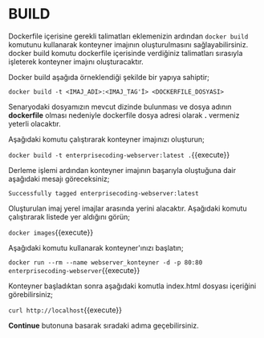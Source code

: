 # BUILD

Dockerfile içerisine gerekli talimatları eklemenizin ardından `docker build` komutunu kullanarak konteyner imajının oluşturulmasını sağlayabilirsiniz. docker build komutu dockerfile içerisinde verdiğiniz talimatları sırasıyla işleterek konteyner imajını oluşturacaktır. 

Docker build aşağıda örneklendiği şekilde bir yapıya sahiptir;

`docker build -t <IMAJ_ADI>:<IMAJ_TAG'İ> <DOCKERFILE_DOSYASI>`

Senaryodaki dosyamızın mevcut dizinde bulunması ve dosya adının **dockerfile** olması nedeniyle dockerfile dosya adresi olarak **.** vermeniz yeterli olacaktır. 

Aşağıdaki komutu çalıştırarak konteyner imajınızı oluşturun;

`docker build -t enterprisecoding-webserver:latest .`{{execute}}

Derleme işlemi ardından konteyner imajının başarıyla oluştuğuna dair aşağıdaki mesajı göreceksiniz;

`Successfully tagged enterprisecoding-webserver:latest`

Oluşturulan imaj yerel imajlar arasında yerini alacaktır. Aşağıdaki komutu çalıştırarak listede yer aldığını görün;

`docker images`{{execute}}

Aşağıdaki komutu kullanarak konteyner'ınızı başlatın;

`docker run --rm --name webserver_konteyner -d -p 80:80 enterprisecoding-webserver`{{execute}}

Konteyner başladıktan sonra aşağıdaki komutla index.html dosyası içeriğini görebilirsiniz;

`curl http://localhost`{{execute}}

**Continue** butonuna basarak sıradaki adıma geçebilirsiniz.